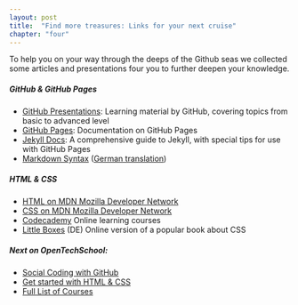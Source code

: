 ```yaml
---
layout: post
title:  "Find more treasures: Links for your next cruise"
chapter: "four"
---
```


To help you on your way through the deeps of the Github seas we collected some articles and presentations four you to further deepen your knowledge.


##### GitHub & GitHub Pages
* [GitHub Presentations](http://teach.github.com/presentations/): Learning material by GitHub, covering topics from basic to advanced level
* [GitHub Pages](http://pages.github.com/): Documentation on GitHub Pages
* [Jekyll Docs](http://jekyllrb.com/docs/home/): A comprehensive guide to Jekyll, with special tips for use with GitHub Pages
* [Markdown Syntax](http://daringfireball.net/projects/markdown/syntax) ([German translation](http://markdown.de/syntax/))

##### HTML & CSS
* [HTML on MDN Mozilla Developer Network](https://developer.mozilla.org/en-US/docs/Web/HTML)
* [CSS on MDN Mozilla Developer Network](https://developer.mozilla.org/en-US/docs/Web/CSS)
* [Codecademy](http://www.codecademy.com/de/tracks/web) Online learning courses
* [Little Boxes](http://little-boxes.de/little-boxes-teil1-online.html) (DE) Online version of a popular book about CSS

##### Next on OpenTechSchool:
* [Social Coding with GitHub](http://opentechschool.github.io/social-coding/)
* [Get started with HTML & CSS](http://opentechschool.github.io/html-css-beginners/)
* [Full List of Courses](http://learn.opentechschool.org/)